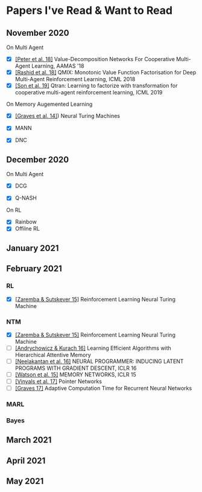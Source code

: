 # Papers I've Read & Want to Read

## November 2020

On Multi Agent
- [X] [[Peter et al. 18]](https://arxiv.org/pdf/1706.05296.pdf) Value-Decomposition Networks For Cooperative Multi-Agent Learning, AAMAS '18
- [X] [[Rashid et al. 18]](https://arxiv.org/pdf/1803.11485) QMIX: Monotonic Value Function Factorisation for Deep Multi-Agent Reinforcement Learning, ICML 2018
- [X] [[Son et al. 19]](http://proceedings.mlr.press/v97/son19a/son19a.pdf) Qtran: Learning to factorize with transformation for cooperative multi-agent reinforcement learning, ICML 2019

On Memory Augemented Learning
- [X] [[Graves et al. 14]](https://arxiv.org/pdf/1410.5401.pdf)) Neural Turing Machines
- [X] MANN
- [X] DNC


## December 2020

On Multi Agent
- [X] DCG
- [X] Q-NASH


On RL
- [X] Rainbow
- [X] Offilne RL

## January 2021

## February 2021

### RL

- [X] [[Zaremba & Sutskever 15]](https://arxiv.org/pdf/1505.00521.pdf) Reinforcement Learning Neural Turing Machine


### NTM

- [X] [[Zaremba & Sutskever 15]](https://arxiv.org/pdf/1505.00521.pdf) Reinforcement Learning Neural Turing Machine
- [ ] [[Andrychowicz & Kurach 16]](https://arxiv.org/pdf/1602.03218.pdf) Learning Efficient Algorithms with Hierarchical Attentive Memory
- [ ] [[Neelakantan et al. 16]](https://arxiv.org/pdf/1511.04834.pdf) NEURAL PROGRAMMER: INDUCING LATENT PROGRAMS WITH GRADIENT DESCENT, ICLR 16
- [ ] [[Watson et al. 15]](https://arxiv.org/pdf/1410.3916.pdf) MEMORY NETWORKS, ICLR 15
- [ ] [[Vinyals et al. 17]](https://arxiv.org/pdf/1506.03134.pdf) Pointer Networks
- [ ] [[Graves 17]](https://arxiv.org/pdf/1603.08983.pdf) Adaptive Computation Time for Recurrent Neural Networks

### MARL


### Bayes


## March 2021

## April 2021

## May 2021
